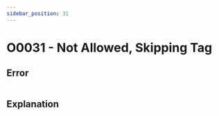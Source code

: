 ```yaml
---
sidebar_position: 31
---
```


# O0031 - Not Allowed, Skipping Tag

## Error

```erlang
```

## Explanation
